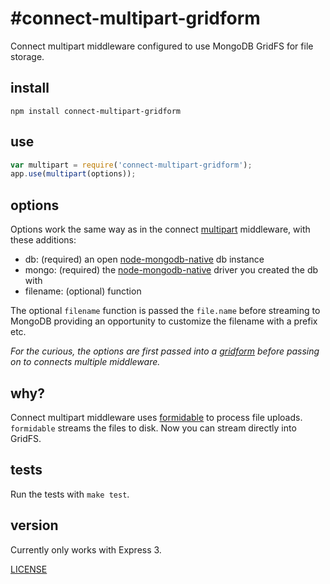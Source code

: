 #connect-multipart-gridform
============================

Connect multipart middleware configured to use MongoDB GridFS for file storage.

## install

```
npm install connect-multipart-gridform
```

## use

```js
var multipart = require('connect-multipart-gridform');
app.use(multipart(options));
```

## options

Options work the same way as in the connect [multipart](http://www.senchalabs.org/connect/multipart.html) middleware, with these additions:

  - db: (required) an open [node-mongodb-native](https://github.com/mongodb/node-mongodb-native) db instance
  - mongo: (required) the [node-mongodb-native](https://github.com/mongodb/node-mongodb-native) driver you created the db with
  - filename: (optional) function

The optional `filename` function is passed the `file.name` before streaming to MongoDB providing an opportunity to customize the filename with a prefix etc.

_For the curious, the options are first passed into a [gridform](https://github.com/aheckmann/gridform) before passing on to connects multiple middleware._

## why?

Connect multipart middleware uses [formidable](https://github.com/felixge/node-formidable) to process file uploads. `formidable` streams the files to disk. Now you can stream directly into GridFS.

## tests

Run the tests with `make test`.

## version

Currently only works with Express 3.

[LICENSE](https://github.com/aheckmann/connect-multipart-gridform/blob/master/LICENSE)


